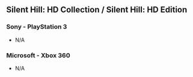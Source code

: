 ## Silent Hill: HD Collection / Silent Hill: HD Edition

### Sony - PlayStation 3

* N/A

### Microsoft - Xbox 360

* N/A
